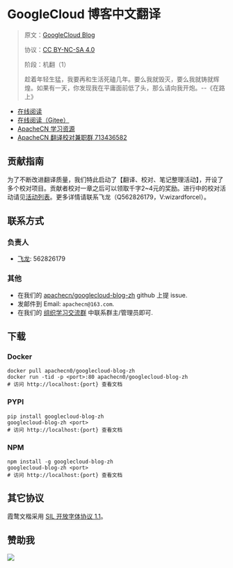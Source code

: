 <!--
    需要填充的占位符：
    
    README.md
    
        GoogleCloud 博客中文翻译：文档中文名
        GoogleCloud Blog：文档英文名
        https://medium.com/google-cloud/：文档原始链接
        ggcl：域名前缀
        飞龙：负责人名称
        wizardforcel：负责人 Github 用户名
        562826179：负责人 QQ
        googlecloud-blog-zh：ApacheCN 的 Github 仓库名称
        googlecloud-blog-zh：DockerHub 仓库名称
        googlecloud-blog-zh：PYPI 包名称
        googlecloud-blog-zh：NPM 包名称
    
    CNAME
    
        ggcl：域名前缀

    index.html
    
        GoogleCloud 博客中文翻译：文档中文名
        green：显示颜色
        googlecloud-blog-zh：ApacheCN 的 Github 仓库名称

    asset/docsify-apachecn-footer.js
    
        googlecloud-blog-zh：ApacheCN 的 Github 仓库名称
-->

# GoogleCloud 博客中文翻译

> 原文：[GoogleCloud Blog](https://medium.com/google-cloud/)
> 
> 协议：[CC BY-NC-SA 4.0](http://creativecommons.org/licenses/by-nc-sa/4.0/)
> 
> 阶段：机翻（1）
> 
> 趁着年轻生猛，我要再和生活死磕几年。要么我就毁灭，要么我就铸就辉煌。如果有一天，你发现我在平庸面前低了头，那么请向我开炮。--《在路上》

* [在线阅读](https://ggcl.apachecn.org)
* [在线阅读（Gitee）](https://apachecn.gitee.io/doc-template/)
* [ApacheCN 学习资源](http://docs.apachecn.org/)
* [ApacheCN 翻译校对兼职群 713436582](https://jq.qq.com/?_wv=1027&k=VSNtgpjb)

## 贡献指南

为了不断改进翻译质量，我们特此启动了【翻译、校对、笔记整理活动】，开设了多个校对项目。贡献者校对一章之后可以领取千字2\~4元的奖励。进行中的校对活动请见[活动列表](https://home.apachecn.org/#/docs/activity/docs-activity)。更多详情请联系飞龙（Q562826179，V:wizardforcel）。

## 联系方式

### 负责人

* [飞龙](https://github.com/wizardforcel): 562826179

### 其他

*   在我们的 [apachecn/googlecloud-blog-zh](https://github.com/apachecn/googlecloud-blog-zh) github 上提 issue.
*   发邮件到 Email: `apachecn@163.com`.
*   在我们的 [组织学习交流群](https://www.apachecn.org/#/docs/join) 中联系群主/管理员即可.

## 下载

### Docker

```
docker pull apachecn0/googlecloud-blog-zh
docker run -tid -p <port>:80 apachecn0/googlecloud-blog-zh
# 访问 http://localhost:{port} 查看文档
```

### PYPI

```
pip install googlecloud-blog-zh
googlecloud-blog-zh <port>
# 访问 http://localhost:{port} 查看文档
```

### NPM

```
npm install -g googlecloud-blog-zh
googlecloud-blog-zh <port>
# 访问 http://localhost:{port} 查看文档
```

## 其它协议

霞鹜文楷采用 [SIL 开放字体协议 1.1](https://github.com/lxgw/LxgwWenKai/blob/main/SIL_Open_Font_License_1.1.txt)。

## 赞助我

![](https://img-blog.csdnimg.cn/20200112005920729.png)
